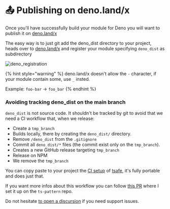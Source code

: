 # 📤 Publishing on deno.land/x

Once you'll have successfully build your module for Deno you will want to publish it on [deno.land/x](https://deno.land/x)&#x20;

The easy way is to just git add the deno\_dist directory to your project, heads over to [deno.land/x](https://deno.land/x) and register your module specifying `deno_dist` as subdirectory

![deno\_registration](https://user-images.githubusercontent.com/6702424/117559462-c9571b00-b085-11eb-9ea5-683a0b0bb866.png)

{% hint style="warning" %}
deno.land/x doesn't allow the `-` character, if your module contain some, use `_` insted. &#x20;

Example: `foo-bar` -> `foo_bar`
{% endhint %}

### Avoiding tracking deno\_dist on the main branch

`deno_dist` is not source code. It shouldn't be tracked by git to avoid that we need a CI workflow that, when we release: &#x20;

* Create a `tmp_branch`
* Builds locally, there by creating the `deno_dist/` directory.
* Remove `/deno_dist` from the `.gitignore`
* Commit all `deno_dist/*` files (the commit exist only on the `tmp_branch`).
* Creates a new GitHub release targeting `tmp_branch`
* Release on NPM
* We remove the `tmp_branch`

You can copy paste to your project the [CI setup](https://github.com/garronej/tsafe/blob/main/.github/workflows/ci.yaml) of [tsafe](https://github.com/garronej/tsafe), it's fully portable and does just that. &#x20;

If you want more infos about this workflow you can follow [this PR](https://github.com/gvergnaud/ts-pattern/pull/108) where I set it up on the `ts-pattern` repo.

Do not hesitate [to open a discursion](https://github.com/garronej/denoify/discussions) if you need support issues.
